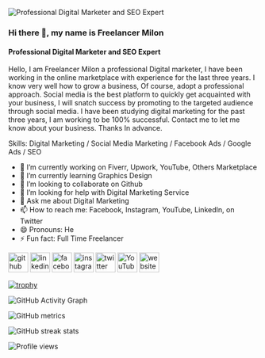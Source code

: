 ![Professional Digital Marketer and SEO Expert](https://media-exp1.licdn.com/dms/image/C4D16AQEcKBvwWhE9UA/profile-displaybackgroundimage-shrink_200_800/0/1643241160110?e=1668643200&v=beta&t=N354K88F4o11_xpRuxgvvVo_1W5-BSNMlqfOm4fX-LI)



### Hi there 👋, my name is Freelancer Milon
#### Professional Digital Marketer and SEO Expert

Hello, I am Freelancer Milon a professional Digital marketer, I have been working in the online marketplace with experience for the last three years. I know very well how to grow a business, Of course, adopt a professional approach. Social media is the best platform to quickly get acquainted with your business, I will snatch success by promoting to the targeted audience through social media. I have been studying digital marketing for the past three years, I am working to be 100% successful. Contact me to let me know about your business. Thanks In advance.

Skills: Digital Marketing / Social Media Marketing / Facebook Ads / Google Ads / SEO

- 🔭 I’m currently working on Fiverr, Upwork, YouTube, Others Marketplace  
- 🌱 I’m currently learning Graphics Design 
- 👯 I’m looking to collaborate on Github 
- 🤔 I’m looking for help with Digital Marketing Service  
- 💬 Ask me about Digital Marketing  
- 📫 How to reach me: Facebook, Instagram, YouTube, LinkedIn, on Twitter  
- 😄 Pronouns: He  
- ⚡ Fun fact: Full Time Freelancer  


[<img src='https://cdn.jsdelivr.net/npm/simple-icons@3.0.1/icons/github.svg' alt='github' height='40'>](https://github.com/https://github.com/FreelancerrMilon)  [<img src='https://cdn.jsdelivr.net/npm/simple-icons@3.0.1/icons/linkedin.svg' alt='linkedin' height='40'>](https://www.linkedin.com/in/https://www.linkedin.com/in/freelancermilon//)  [<img src='https://cdn.jsdelivr.net/npm/simple-icons@3.0.1/icons/facebook.svg' alt='facebook' height='40'>](https://www.facebook.com/https://www.facebook.com/freelancerrmilon/)  [<img src='https://cdn.jsdelivr.net/npm/simple-icons@3.0.1/icons/instagram.svg' alt='instagram' height='40'>](https://www.instagram.com/https://www.instagram.com/freelancermilonbd//)  [<img src='https://cdn.jsdelivr.net/npm/simple-icons@3.0.1/icons/twitter.svg' alt='twitter' height='40'>](https://twitter.com/https://twitter.com/freelancemilon)  [<img src='https://cdn.jsdelivr.net/npm/simple-icons@3.0.1/icons/youtube.svg' alt='YouTube' height='40'>](https://www.youtube.com/channel/https://www.youtube.com/channel/UCD8Q4MZjFGIB1EYnfjyPdiQ/videos)  [<img src='https://cdn.jsdelivr.net/npm/simple-icons@3.0.1/icons/icloud.svg' alt='website' height='40'>](https://milontechbd.blogspot.com/)  

[![trophy](https://github-profile-trophy.vercel.app/?username=https://github.com/FreelancerrMilon)](https://github.com/ryo-ma/github-profile-trophy)

![GitHub Activity Graph](https://activity-graph.herokuapp.com/graph?username=https://github.com/FreelancerrMilon)  

![GitHub metrics](https://metrics.lecoq.io/https://github.com/FreelancerrMilon)  

![GitHub streak stats](https://github-readme-streak-stats.herokuapp.com/?user=https://github.com/FreelancerrMilon)  

![Profile views](https://gpvc.arturio.dev/https://github.com/FreelancerrMilon)  
